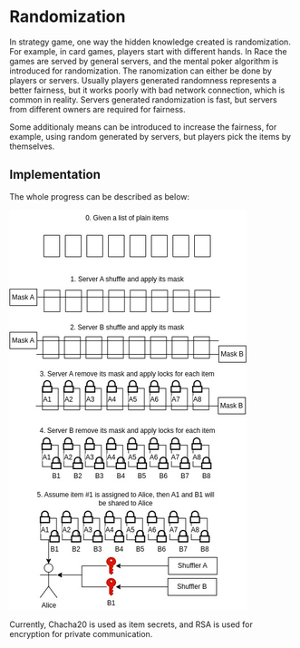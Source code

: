 # Randomization

In strategy game, one way the hidden knowledge created is randomization.  For example, in card games, players start with different hands.  In Race the games are served by general servers, and the mental poker algorithm is introduced for randomization.  The ranomization can either be done by players or servers.  Usually players generated randomness represents a better fairness, but it works poorly with bad network connection, which is common in reality.  Servers generated randomization is fast, but servers from different owners are required for fairness.

Some additionaly means can be introduced to increase the fairness, for example, using random generated by servers, but players pick the items by themselves.

## Implementation

The whole progress can be described as below:

![Randomization](random.jpg)

Currently, Chacha20 is used as item secrets, and RSA is used for encryption for private communication.
